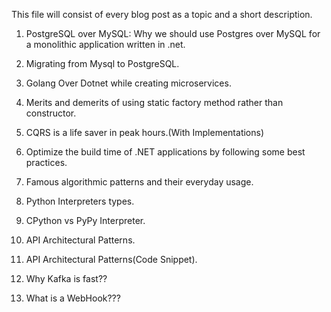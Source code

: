 This file will consist of every blog post as a topic and a short description.

1. PostgreSQL over MySQL: Why we should use Postgres over MySQL for a monolithic application written in .net.

2. Migrating from Mysql to PostgreSQL.

3. Golang Over Dotnet while creating microservices.

4. Merits and demerits of using static factory method rather than constructor.

5. CQRS is a life saver in peak hours.(With Implementations) 

6. Optimize the build time of .NET applications by following some best practices. 

7. Famous algorithmic patterns and their everyday usage. 

8. Python Interpreters types.

9. CPython vs PyPy Interpreter.

10. API Architectural Patterns.

11. API Architectural Patterns(Code Snippet).

12. Why Kafka is fast??

13. What is a WebHook???
